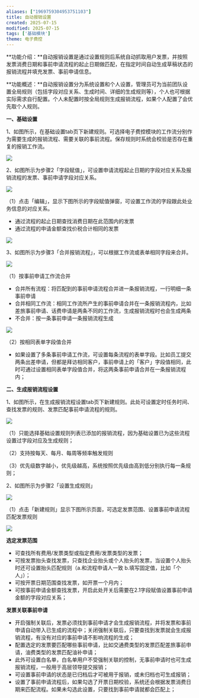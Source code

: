 ```yaml
---
aliases: ["1969759304953751103"]
title: 自动报销设置
created: 2025-07-15
modified: 2025-07-15
tags: ['基础模块']
theme: 电子费控
---
```


**功能介绍：**自动报销设置是通过设置规则后系统自动抓取用户发票，并按照发票消费日期和事前申请流程的起止日期做匹配，在指定时间自动生成草稿状态的报销流程并填充发票、事前申请信息。

**功能概述：**自动报销设置分为系统设置和个人设置，管理员可为当前团队设置全局规则（包括字段对应关系、生成时间、详细的生成规则等），个人也可根据实际需求自行配置。个人未配置时按全局规则生成报销流程，如果个人配置了会优先取个人规则。

**一、基础设置**

1、如图所示，在基础设置tab页下新建规则。可选择电子费控模块的工作流分别作为需要生成的报销流程、需要关联的事前流程。保存规则时系统会校验是否存在重复的报销工作流。

![](ceb94cc52bc72a5938585b9cceb614af.jpg)

2、如图所示为步骤2「字段赋值」，可设置申请流程起止日期的字段对应关系及报销流程的发票、事前申请字段对应关系。

![](fbe874b3d260608e3241abdca27fe780.jpg)

（1）点击「编辑」，显示下图所示的字段赋值弹窗，可设置工作流的字段跟此处业务信息的对应关系。

- 通过流程的起止日期查找消费日期在此范围内的发票
- 通过流程的申请金额查找价税合计相同的发票

![](7539220c1eba525cfe6fa14928fcc4d7.jpg)

3、如图所示为步骤3「合并报销流程」，可以根据工作流或表单相同字段来合并。

![](a55c71baa656c46b2a76b82b2fd6cda0.jpg)

（1）按事前申请工作流合并

- 合并所有流程：将匹配到的事前申请流程合并进一条报销流程，一行明细一条事前申请
- 合并相同工作流：相同工作流所产生的事前申请合并在一条报销流程内，比如差旅事前申请、话费申请是两条不同的工作流，生成报销流程时也会生成两条
- 不合并：按一条事前申请一条报销流程生成

![](3411daf12b5aa484c547963f4aba2e38.jpg)

（2）按相同表单字段值合并

- 如果设置了多条事前申请工作流，可设置每条流程的表单字段。比如员工提交两条出差申请，但都是拜访相同客户，事前申请上的「客户」字段值相同，此时可通过设置相同表单字段值合并，将这两条事前申请合并在一条报销流程内；

**二、生成报销流程设置**

1、如图所示，在生成报销流程设置tab页下新建规则。此处可设置定时任务时间、查找发票的规则、发票匹配事前申请流程的规则。

![](abfd1868fade186dbb2c3c0a20940b54.jpg)

（1）只能选择基础设置规则列表已添加的报销流程，因为基础设置已为这些流程设置过字段对应及生成规则；

（2）支持按每天、每月、每周等频率触发规则

（3）优先级数字越小，优先级越高，系统按照优先级由高到低分别执行每一条规则；

2、如图所示为步骤2「设置生成规则」

![](da7c43d5576e15d0e1e1898d444d6a1b.jpg)

（1）点击「新建规则」显示下图所示页面，可选定发票范围、设置事前申请流程匹配发票规则

![](de4cb67b7ab5d563ef655eccd1e26256.jpg)

**选定发票范围**

- 可查找所有费用/发票类型或指定费用/发票类型的发票；
- 可按发票抬头查找发票，只查找企业抬头或个人抬头的发票，当设置个人抬头时还可设置抬头匹配规则（a.和流程申请人一致 b.填写固定值，比如「个人」）；
- 可按开票日期范围查找发票，如开票一个月内；
- 可按事前申请金额查找发票，开启此处开关后需要在2.1字段赋值设置事前申请金额的字段对应关系；

**发票关联事前申请**

- 开启强制关联后，发票必须找到事前申请才会生成报销流程，并将发票和事前申请自动带入已生成的流程中；关闭强制关联后，只要查找到发票就会生成报销流程，有没有对应的事前申请不影响流程的生成；
- 配置选定的发票要匹配哪些事前申请，比如交通费类型的发票匹配差旅事前申请，油费类型的发票匹配油补申请；
- 此外可设置白名单，白名单用户不受强制关联的控制，无事前申请时也可生成报销流程，一般用于高层领导提交报销；
- 可设置事前申请的状态是已归档后才可被用于报销，或未归档也可生成报销；
- 设置了事前申请流程后，如果勾选了开票日期校验，系统还会根据发票消费日期来匹配流程。如果未勾选此设置，只要找到事前申请就都会匹配上；